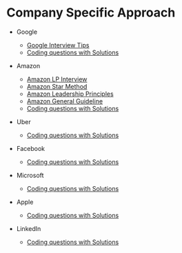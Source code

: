 # Company Specific Approach

- Google
  - [Google Interview Tips](https://leetcode.com/discuss/career/449744/google-interview-tips-faqs-answered-resources)
  - [Coding questions with Solutions](https://www.youtube.com/watch?v=qg0CY00qJqI&list=PLi9RQVmJD2fapKJ4DnZzAn55NJfo5IM1c)

- Amazon
    - [Amazon LP Interview](https://www.youtube.com/playlist?list=PLI-WhpYiqcd1W1WrRUNLUilzEIO8KJgUA)
    - [Amazon Star Method](https://interviewsteps.com/blogs/news/amazon-star-method)
    - [Amazon Leadership Principles](https://interviewsteps.com/blogs/news/amazon-leadership-principles-interview)
    - [Amazon General Guideline](https://interviewgenie.com/blog-1/category/Amazon+interviews)
    - [Coding questions with Solutions](https://www.youtube.com/watch?v=St47WCbQa9M&list=PLi9RQVmJD2fZgRyOunLyt94uVbJL43pZ_)
    
 - Uber
     - [Coding questions with Solutions](https://www.youtube.com/watch?v=oGU1At1GFvc&list=PLi9RQVmJD2fbR01PY689X9QC2wiz-qVQO)
 
 - Facebook
     - [Coding questions with Solutions](https://www.youtube.com/watch?v=oHwDqfz1LGw&list=PLi9RQVmJD2fYckvJZSKA4YcUQ4eyNupuY)
     
 - Microsoft
     - [Coding questions with Solutions](https://www.youtube.com/watch?v=2bIxz2pTFaw&list=PLi9RQVmJD2fYMiu6JOL3PiEVh_Is6jAin)
     
 - Apple
     - [Coding questions with Solutions](https://www.youtube.com/watch?v=3RQ5ADUKHsY&list=PLi9RQVmJD2fb2Q_nl9V9IzTstSAUx9vje)
     
 - LinkedIn
     - [Coding questions with Solutions](https://www.youtube.com/watch?v=fZIsEPhSBgM&list=PLi9RQVmJD2fY5Uk0GVf_aBmTaDXctp7zx)   
